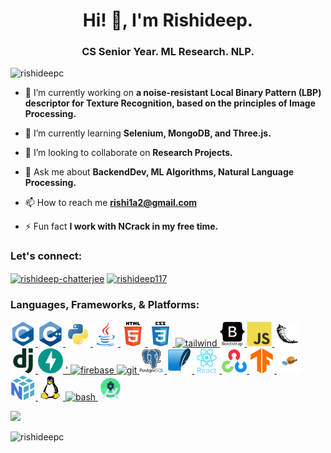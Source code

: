 <h1 align="center">Hi! 👋, I'm Rishideep.</h1>
<h3 align="center">CS Senior Year. ML Research. NLP.</h3>

<p align="left"> <img src="https://komarev.com/ghpvc/?username=rishideepc&label=Profile%20views&color=0e75b6&style=flat" alt="rishideepc" /> </p>

<!-- <p align="left"> <a href="https://github.com/ryo-ma/github-profile-trophy"><img src="https://github-profile-trophy.vercel.app/?username=rishideepc" alt="rishideepc" /></a> </p> -->

<!-- [![Rishideep's github activity graph](https://activity-graph.herokuapp.com/graph?username=rishideepc&theme=react-dark)](https://github.com/ashutosh00710/github-readme-activity-graph) -->

- 🔭 I’m currently working on **a noise-resistant Local Binary Pattern (LBP) descriptor for Texture Recognition, based on the principles of Image Processing.**

- 🌱 I’m currently learning **Selenium, MongoDB, and Three.js.**

- 👯 I’m looking to collaborate on **Research Projects.**

- 💬 Ask me about **BackendDev, ML Algorithms, Natural Language Processing.**

- 📫 How to reach me **rishi1a2@gmail.com**

- ⚡ Fun fact **I work with NCrack in my free time.**

<h3 align="left">Let's connect:</h3>
<p align="left">
<a href="https://www.linkedin.com/in/rishideep-chatterjee-5155491ba/" target="blank"><img align="center" src="https://raw.githubusercontent.com/rahuldkjain/github-profile-readme-generator/master/src/images/icons/Social/linked-in-alt.svg" alt="rishideep-chatterjee" height="30" width="40" /></a>
<a href="https://instagram.com/rishideep117" target="blank"><img align="center" src="https://raw.githubusercontent.com/rahuldkjain/github-profile-readme-generator/master/src/images/icons/Social/instagram.svg" alt="rishideep117" height="30" width="40" /></a>
</p>

<h3 align="left">Languages, Frameworks, & Platforms:</h3>
<p align="left"> 
    <a href="https://www.cprogramming.com/" target="_blank" rel="noreferrer"> <img src="https://raw.githubusercontent.com/devicons/devicon/master/icons/c/c-original.svg" alt="c" width="40" height="40"/> 
    </a>
    <a href="https://www.w3schools.com/cpp/" target="_blank" rel="noreferrer"> <img src="https://raw.githubusercontent.com/devicons/devicon/master/icons/cplusplus/cplusplus-original.svg" alt="cplusplus" width="40" height="40"/> 
    </a>
    <a href="https://www.python.org" target="_blank" rel="noreferrer"> <img src="https://raw.githubusercontent.com/devicons/devicon/master/icons/python/python-original.svg" alt="python" width="40" height="40"/> 
    </a> 
    <a href="" target="_blank" rel="noreferrer"> <img src="https://raw.githubusercontent.com/devicons/devicon/master/icons/java/java-original.svg" alt="java" width="40" height="40"/> 
    </a>
    <a href="https://www.w3.org/html/" target="_blank" rel="noreferrer"> <img src="https://raw.githubusercontent.com/devicons/devicon/master/icons/html5/html5-original-wordmark.svg" alt="html5" width="40" height="40"/> 
    <a href="https://www.w3schools.com/css/" target="_blank" rel="noreferrer"> <img src="https://raw.githubusercontent.com/devicons/devicon/master/icons/css3/css3-original-wordmark.svg" alt="css3" width="40" height="40"/> 
    </a> 
    <a href="https://tailwindcss.com/" target="_blank" rel="noreferrer"> <img src="https://www.vectorlogo.zone/logos/tailwindcss/tailwindcss-icon.svg" alt="tailwind" width="40" height="40"/> 
    </a>
    <a href="https://getbootstrap.com" target="_blank" rel="noreferrer"> <img src="https://raw.githubusercontent.com/devicons/devicon/master/icons/bootstrap/bootstrap-plain-wordmark.svg" alt="bootstrap" width="40" height="40"/>
    </a>   
    <a href="https://developer.mozilla.org/en-US/docs/Web/JavaScript" target="_blank" rel="noreferrer"> <img src="https://raw.githubusercontent.com/devicons/devicon/master/icons/javascript/javascript-original.svg" alt="javascript" width="40" height="40"/> 
    </a> 
    <a href="" target="_blank" rel="noreferrer"> <img src="https://raw.githubusercontent.com/devicons/devicon/master/icons/flask/flask-original.svg" alt="flask" width="40" height="40"/> 
    </a>
    <a href="" target="_blank" rel="noreferrer"> <img src="https://raw.githubusercontent.com/devicons/devicon/master/icons/django/django-plain.svg" alt="django" width="40" height="40"/> 
    </a>
    <a href="" target="_blank" rel="noreferrer"> <img src="https://raw.githubusercontent.com/devicons/devicon/master/icons/fastapi/fastapi-original.svg" alt="fastapi" width="40" height="40"/> '
    </a>
    <a href="https://firebase.google.com/" target="_blank" rel="noreferrer"> <img src="https://www.vectorlogo.zone/logos/firebase/firebase-icon.svg" alt="firebase" width="40" height="40"/> 
    </a> 
    <a href="https://git-scm.com/" target="_blank" rel="noreferrer"> <img src="https://www.vectorlogo.zone/logos/git-scm/git-scm-icon.svg" alt="git" width="40" height="40"/> 
    </a> 
    </a> 
    <a href="https://www.postgresql.org" target="_blank" rel="noreferrer"> <img src="https://raw.githubusercontent.com/devicons/devicon/master/icons/postgresql/postgresql-original-wordmark.svg" alt="postgresql" width="40" height="40"/> 
    </a>
    <a href="" target="_blank" rel="noreferrer"> <img src="https://raw.githubusercontent.com/devicons/devicon/master/icons/sqlite/sqlite-original.svg" alt="sqlite" width="40" height="40"/>
    </a>  
    <a href="https://reactjs.org/" target="_blank" rel="noreferrer"> <img src="https://raw.githubusercontent.com/devicons/devicon/master/icons/react/react-original-wordmark.svg" alt="react" width="40" height="40"/> 
    </a>
    <a href="" target="_blank" rel="noreferrer"> <img src="https://raw.githubusercontent.com/devicons/devicon/master/icons/opencv/opencv-original.svg" alt="opencv" width="40" height="40"/> 
    </a>
    <a href="" target="_blank" rel="noreferrer"> <img src="https://raw.githubusercontent.com/devicons/devicon/master/icons/tensorflow/tensorflow-original.svg" alt="tensorflow" width="40" height="40"/> 
    </a>
    <a href="" target="_blank" rel="noreferrer"> <img src="images/scikit-learn-logo.png" alt="scikit-learn" width="40" height="40"/> 
    </a>
    <a href="" target="_blank" rel="noreferrer"> <img src="https://raw.githubusercontent.com/devicons/devicon/master/icons/numpy/numpy-original.svg" alt="numpy" width="40" height="40"/> 
    </a>
    <a href="https://www.linux.org/" target="_blank"rel="noreferrer"> <img src="images/linux-logo.png" alt="linux" width="40"height="40"/> 
    </a>
     <a href="https://www.gnu.org/software/bash/" target="_blank" rel="noreferrer"> <img src="https://www.vectorlogo.zone/logos/gnu_bash/gnu_bash-icon.svg" alt="bash" width="40" height="40"/> 
    </a>
    <a href="" target="_blank" rel="noreferrer"> <img src="images/android-studio-logo.png" alt="android-studio" width="40" height="40"/> 
    </a>
</p>

<!-- ![Rishideep's GitHub stats](https://github-readme-stats.vercel.app/api?username=rishideepc&count_private=true&show_icons=true&theme=dark) -->

<p>
    <a href="https://git.io/streak-stats"><img src="https://streak-stats.demolab.com?user=rishideepc&theme=tokyonight"/></a>
</p>

<p><img align="left" src="https://github-readme-stats.vercel.app/api/top-langs?username=rishideepc&show_icons=true&locale=en&layout=compact&theme=dark" alt="rishideepc" /></p>
